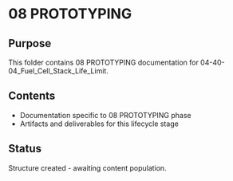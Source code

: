 # 08 PROTOTYPING

## Purpose
This folder contains 08 PROTOTYPING documentation for 04-40-04_Fuel_Cell_Stack_Life_Limit.

## Contents
- Documentation specific to 08 PROTOTYPING phase
- Artifacts and deliverables for this lifecycle stage

## Status
Structure created - awaiting content population.
